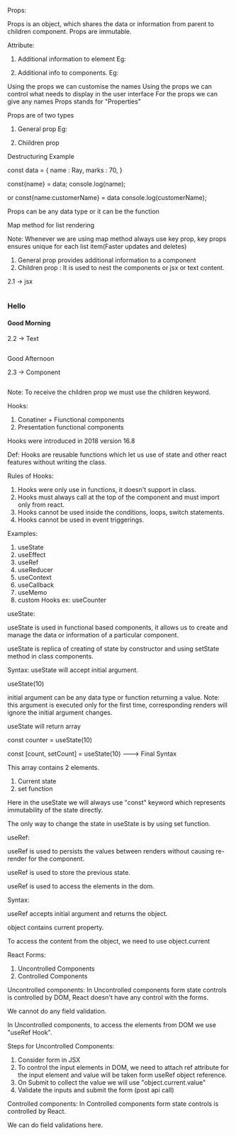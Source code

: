 Props:

Props is an object, which shares the data or information from parent to children component.
Props are immutable.


Attribute:
1. Additional information to element
Eg: <img src = "" alt = "" width = "" height = "">


2. Additional info to components.
Eg: <CustomImage source = "" alternateText = "">

Using the props we can customise the names
Using the props we can control what needs to display in the user interface
For the props we can give any names
Props stands for "Properties"

Props are of two types
1. General prop
Eg: <CustomImage source = "" alternateText = "">

2. Chiildren prop


Destructuring Example

const data = {
    name : Ray,
    marks : 70,
}

const{name} = data;
console.log(name);

or
const{name:customerName} = data
console.log(customerName);


<CustomButton text="login" bgColor="green">
<CustomButton text="sign-up" bgColor="red">


Props can be any data type or it can be the function

Map method for list rendering

Note: Whenever we are using map method always use key prop, key props ensures unique for each list item(Faster updates and deletes)


1. General prop provides additional information to a component <image source={} alternateText={} >
2. Children prop : It is used to nest the components or jsx or text content.

2.1 -> jsx

<Image>

<h3>Hello</h3>
<h4>Good Morning</h4>

</Image>

2.2 -> Text

<Image>

Good Afternoon

</Image>

2.3 -> Component

<Image>

<heading/>

</Image>


Note: To receive the children prop we must use the children keyword.




Hooks:

1. Conatiner + Fiunctional components
2. Presentation functional components

Hooks were introduced in 2018 version 16.8

Def: Hooks are reusable functions which let us  use of state and other react features without writing the class.

Rules of Hooks:

1. Hooks were only use in functions, it doesn't support in class.
2. Hooks must always call at the top of the component and must import only from react.
3. Hooks cannot be used inside the conditions, loops, switch statements.
4. Hooks cannot be used in event triggerings.


Examples:

1. useState
2. useEffect
3. useRef
4. useReducer
5. useContext
6. useCallback
7. useMemo
8. custom Hooks  ex: useCounter


useState:


useState is used in functional based components, it allows us to create and manage the data or information of a particular component.

useState is replica of creating of state by constructor and using setState method in class components.


Syntax:
useState will accept initial argument.

useState(10)

initial argument can be any data type or function returning a value.
Note: this argument is executed only for the first time, corresponding renders will ignore the initial argument changes.


useState will return array

const counter = useState(10)

const [count, setCount]  = useState(10) ---> Final Syntax

This array contains 2 elements.
1. Current state
2. set function

Here in the useState we will always use "const" keyword which represents immutability of the state directly.

The only way to change the state in useState is by using set function.





useRef:

useRef is used to persists the values between renders without causing re-render for the component.

useRef is used to store the previous state.

useRef is used to access the elements in the dom.


Syntax:

useRef accepts initial argument and returns the object.

object contains current property.

To access the content from the object, we need to use object.current


React Forms:

1. Uncontrolled Components
2. Controlled Components


Uncontrolled components: In Uncontrolled components form state controls is controlled by DOM, React doesn't have any control with the forms.

We cannot do any field validation.

In Uncontrolled components, to access the elements from DOM we use "useRef Hook".

Steps for Uncontrolled Components:

1. Consider form in JSX
2. To control the input elements in DOM, we need to attach ref attribute for the input element and value will be taken form useRef object reference.
3. On Submit to collect the value we will use "object.current.value"
4. Validate the inputs and submit the form (post api call)

Controlled components: In Controlled components form state controls is controlled by React.

We can do field validations here.





